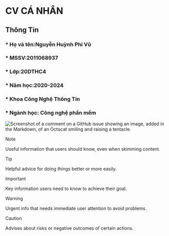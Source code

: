 # CV CÁ NHÂN
## Thông Tin
### * Họ và tên:Nguyễn Huỳnh Phi Vũ
### * MSSV:2011068937
### * Lớp:20DTHC4
### * Năm học:2020-2024
### * Khoa Công Nghệ Thông Tin
### * Ngành học: Công nghệ phần mềm
![Screenshot of a comment on a GitHub issue showing an image, added in the Markdown, of an Octocat smiling and raising a tentacle.](https://myoctocat.com/assets/images/base-octocat.svg)
> [!NOTE]
> Useful information that users should know, even when skimming content.

> [!TIP]
> Helpful advice for doing things better or more easily.

> [!IMPORTANT]
> Key information users need to know to achieve their goal.

> [!WARNING]
> Urgent info that needs immediate user attention to avoid problems.

> [!CAUTION]
> Advises about risks or negative outcomes of certain actions.